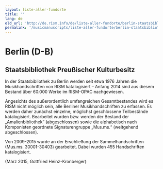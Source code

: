 ```yaml
---
layout: liste-aller-fundorte
title: ''
lang: de
old_url: 'http://de.rism.info/de/liste-aller-fundorte/berlin-staatsbibliothek-preussischer-kulturbesitz-d-b.html'
permalink: '/musicmanuscripts/liste-aller-fundorte/berlin-staatsbibliothek-preussischer-kulturbesitz-d-b.html'
---
```


# Berlin (D-B)


## Staatsbibliothek Preußischer Kulturbesitz
In der Staatsbibliothek zu Berlin werden seit etwa 1976 Jahren die Musikhandschriften von RISM katalogisiert – Anfang 2014 sind aus diesem Bestand über 60.000 Werke im RISM-OPAC nachgewiesen.

Angesichts des außerordentlich umfangreichen Gesamtbestandes wird es RISM nicht möglich sein, alle Berliner Musikhandschriften zu erfassen. Es werden daher zunächst einzelne, möglichst geschlossene Teilbestände katalogisiert. Bearbeitet wurden bzw. werden der Bestand der „Amalienbibliothek“ (abgeschlossen) sowie die alphabetisch nach Komponisten geordnete Signaturengruppe „Mus.ms.“ (weitgehend abgeschlossen).

Von 2009-2015 wurde an der Erschließung der Sammelhandschriften (Mus.ms. 30001-30403) gearbeitet. Dabei wurden 455 Handschriften katalogisiert.

(März 2015, Gottfried Heinz-Kronberger)

